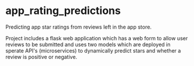 # app_rating_predictions
Predicting app star ratings from reviews left in the app store.

Project includes a flask web application which has a web form to allow user reviews to be submitted and uses two models which are deployed in sperate API's (microservices) to dynamically predict stars and whether a review is positive or negative.
